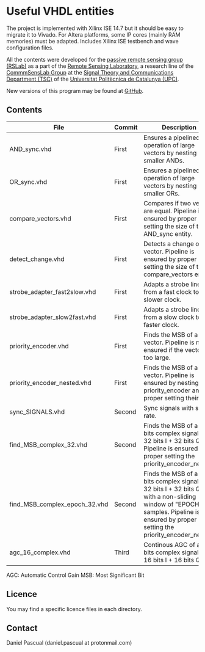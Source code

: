 # Useful VHDL entities

The project is implemented with Xilinx ISE 14.7 but it should be easy to migrate it to Vivado. For Altera platforms, some IP cores (mainly RAM memories) must be adapted. Includes Xilinx ISE testbench and wave configuration files.

All the contents were developed for the [passive remote sensing group (RSLab)](https://prs.upc.edu/) as a part of the [Remote Sensing Laboratory](http://www.tsc.upc.edu/en/research/rslab), a research line of the [CommmSensLab Group](http://www.tsc.upc.edu/en/research/commsenslab) at the [Signal Theory and Communications Department (TSC)](http://www.tsc.upc.edu/en) of the [Universitat Politècnica de Catalunya (UPC)](http://www.upc.edu/?set_language=en).

New versions of this program may be found at [GitHub](https://github.com/danipascual/VHDL-utilities). 

## Contents
File  | Commit | Description
------------- | ------------- | ----------
AND_sync.vhd  | First | Ensures a pipelined AND operation of large vectors by nesting smaller ANDs.
OR_sync.vhd  | First | Ensures a pipelined OR operation of large vectors by nesting smaller ORs.
compare_vectors.vhd  | First | Compares if two vectors are equal. Pipeline is ensured by proper setting the size of the AND_sync entity.
detect_change.vhd  | First | Detects a change on a vector. Pipeline is ensured by proper setting the size of the compare_vectors entity.
strobe_adapter_fast2slow.vhd  | First | Adapts a strobe line from a fast clock to a slower clock.
strobe_adapter_slow2fast.vhd  | First | Adapts a strobe line from a slow clock to a faster clock.
priority_encoder.vhd  | First | Finds the MSB of a vector. Pipeline is not ensured if the vector is too large.
priority_encoder_nested.vhd  | First | Finds the MSB of a vector. Pipeline is ensured by nesting priority_encoder and by proper setting their size.
sync_SIGNALS.vhd  | Second | Sync signals with same rate.
find_MSB_complex_32.vhd  | Second | Finds the MSB of a 32 bits complex signal (i.e. 32 bits I + 32 bits Q). Pipeline is ensured by proper setting the priority_encoder_nested.
find_MSB_complex_epoch_32.vhd  | Second | Finds the MSB of a 32 bits complex signal (i.e. 32 bits I + 32 bits Q) with a non-sliding window of "EPOCH" samples. Pipeline is ensured by proper setting the priority_encoder_nested.
agc_16_complex.vhd  | Third | Continous AGC of a 16 bits complex signal (i.e. 16 bits I + 16 bits Q).

AGC: Automatic Control Gain
MSB: Most Significant Bit


## Licence
You may find a specific licence files in each directory.

## Contact
Daniel Pascual (daniel.pascual at protonmail.com)
